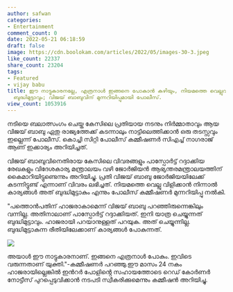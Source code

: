 ```yaml
---
author: safwan
categories:
- Entertainment
comment_count: 0
date: 2022-05-21 06:18:59
draft: false
image: https://cdn.boolokam.com/articles/2022/05/images-30-3.jpeg
like_count: 22337
share_count: 23204
tags:
- Featured
- vijay babu
title: ഈ നാട്ടുകാരനല്ലേ, എത്രനാൾ ഇങ്ങനെ പോകാൻ കഴിയും, നിയമത്തെ വെല്ലുവിളിച്ചാൽ കാര്യങ്ങൾ
  ബുദ്ധിമുട്ടാവും; വിജയ് ബാബുവിന് മുന്നറിയിപ്പുമായി പോലീസ്.
view_count: 1053916
---
```


നടിയെ ബലാത്സംഗം ചെയ്ത കേസിലെ പ്രതിയായ നടനും നിർമ്മാതാവും ആയ വിജയ് ബാബു ഏതു രാജ്യത്തേക്ക് കടന്നാലും നാട്ടിലെത്തിക്കാൻ ഒരു തടസ്സവും ഇല്ലെന്ന് പോലീസ്. കൊച്ചി സിറ്റി പോലീസ് കമ്മീഷണർ സിഎച്ച് നാഗരാജ് ആണ് ഇക്കാര്യം അറിയിച്ചത്.

വിജയ് ബാബുവിനെതിരായ കേസിലെ വിവരങ്ങളും പാസ്പോർട്ട് റദ്ദാക്കിയ രേഖകളും വിദേശകാര്യ മന്ത്രാലയം വഴി ജോർജിയൻ ആഭ്യന്തരമന്ത്രാലയത്തിന് കൈമാറിയിട്ടുണ്ടെന്നും അറിയിച്ചു. പ്രതി വിജയ് ബാബു ജോർജിയയിലേക്ക് കടന്നിട്ടുണ്ട് എന്നാണ് വിവരം ലഭിച്ചത്. നിയമത്തെ വെല്ലു വിളിക്കാൻ നിന്നാൽ കാര്യങ്ങൾ അത് ബുദ്ധിമുട്ടാകും എന്നും പോലീസ് കമ്മീഷണർ മുന്നറിയിപ്പു നൽകി.

  
  
"പത്തൊൻപതിന് ഹാജരാകാമെന്ന് വിജയ് ബാബു പറഞ്ഞിരുന്നെങ്കിലും വന്നില്ല. അതിനാലാണ് പാസ്പോർട്ട് റദ്ദാക്കിയത്. ഇനി യാത്ര ചെയ്യുന്നത് ബുദ്ധിമുട്ടാവും. ഹാജരായി പറയാനുള്ളത് പറയുക. അത് ചെയ്യുന്നില്ല. ബുദ്ധിമുട്ടാകുന്ന രീതിയിലേക്കാണ് കാര്യങ്ങൾ പോകുന്നത്.

![](https://cdn.boolokam.com/articles/2022/05/images-30-3.jpeg)

അയാൾ ഈ നാട്ടുകാരനാണ്. ഇങ്ങനെ എത്രനാൾ പോകും. ഇവിടെ വരുന്നതാണ് യുക്തി."-കമ്മീഷണർ പറഞ്ഞു.ഈ മാസം 24 നകം ഹാജരായില്ലെങ്കിൽ ഇൻറർ പോളിൻ്റെ സഹായത്തോടെ റെഡ് കോർണർ നോട്ടീസ് പുറപ്പെടുവിക്കാൻ നടപടി സ്വീകരിക്കുമെന്നും കമ്മീഷൻ അറിയിച്ചു.